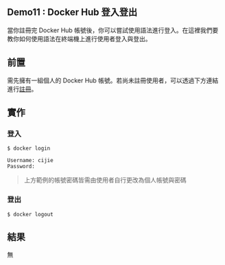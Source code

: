 ## Demo11 : Docker Hub 登入登出
當你註冊完 Docker Hub 帳號後，你可以嘗試使用語法進行登入。在這裡我們要教你如何使用語法在終端機上進行使用者登入與登出。

## 前置
需先擁有一組個人的 Docker Hub 帳號。若尚未註冊使用者，可以透過下方連結進行[註冊](https://hub.docker.com/)。

## 實作

### 登入

```
$ docker login

Username: cijie
Password:
```

> 上方範例的帳號密碼皆需由使用者自行更改為個人帳號與密碼

### 登出

```
$ docker logout
```

## 結果

無